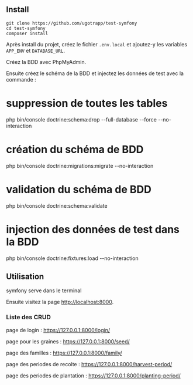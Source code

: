 ## Install

    git clone https://github.com/ugotrapp/test-symfony
    cd test-symfony
    composer install

Après install du projet, créez le fichier `.env.local` et ajoutez-y les variables `APP_ENV` et `DATABASE_URL`.

Créez la BDD avec PhpMyAdmin.

Ensuite créez le schéma de la BDD et injectez les données de test avec la commande :

# suppression de toutes les tables
php bin/console doctrine:schema:drop --full-database --force --no-interaction
# création du schéma de BDD
php bin/console doctrine:migrations:migrate --no-interaction
# validation du schéma de BDD
php bin/console doctrine:schema:validate
# injection des données de test dans la BDD
php bin/console doctrine:fixtures:load --no-interaction

## Utilisation

symfony serve dans le terminal

Ensuite visitez la page [http://localhost:8000](http://localhost:8000).

### Liste des CRUD

page de login : https://127.0.0.1:8000/login/

page pour les graines : https://127.0.0.1:8000/seed/

page des familles : https://127.0.0.1:8000/family/

page des periodes de recolte : https://127.0.0.1:8000/harvest-period/

page des periodes de plantation : https://127.0.0.1:8000/planting-period/